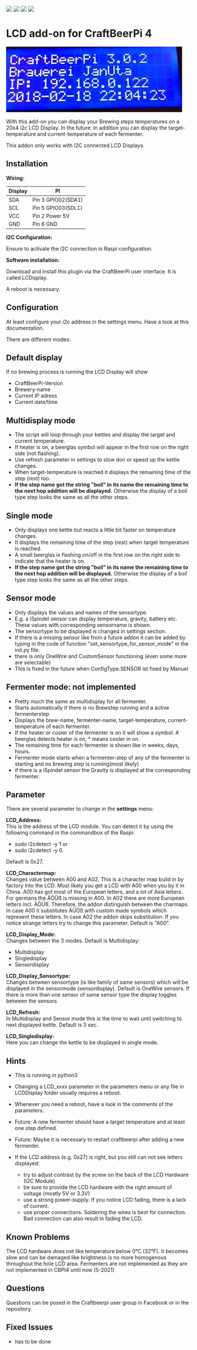 ![](https://img.shields.io/badge/CBPi%204%20addin-functionable-green.svg)  ![](https://img.shields.io/github/license/JamFfm/craftbeerpiLCD.svg?style=flat) ![](https://img.shields.io/github/last-commit/JamFfm/craftbeerpiLCD.svg?style=flat) ![](https://img.shields.io/github/release-pre/JamFfm/craftbeerpiLCD.svg?style=flat)

# **LCD add-on for CraftBeerPi 4**

![](https://github.com/JamFfm/cbpi4-LCDisplay/blob/main/LCDPhoto.jpg "LCDDisplay Default Display")

With this add-on you can display your Brewing steps temperatures on a 20x4 i2c LCD Display.
In the future: In addition you can display the target-temperature and current-temperature of each fermenter.

This addon only works with I2C connected LCD Displays.

## Installation

**Wiring:**

Display|       PI
-------|--------------------
SDA    |  Pin 3 GPIO02(SDA1)
SCL    |  Pin 5 GPIO03(SDL1)
VCC    |  Pin 2 Power 5V
GND    |  Pin 6 GND

**I2C Configuration:**

Ensure to activate the I2C connection in Raspi configuration.

**Software installation:**

Download and install this plugin via the CraftBeerPi user interface. It is called LCDisplay.

A reboot is necessary.

## Configuration

At least configure your i2c address in the settings menu. Have a look at this documentation.


There are different modes:

**Default display**
--------------

If no brewing process is running the LCD Display will show

- CraftBeerPi-Version 
- Brewery-name
- Current IP adress 
- Current date/time

**Multidisplay mode**
-----------------

- The script will loop through your kettles and display the target and current temperature. 
- If heater is on, a beerglas symbol will appear in the first row on the right side (not flashing).
- Use refresh parameter in settings to slow don or speed up the kettle changes.
- When target-temperature is reached it displays the remaining time of the step (rest) too.
- **If the step name got the string "boil" in its name the remaining time to the next hop addition 
will be displayed.** Otherwise the display of a boil type step looks the same as all the other steps.
  


**Single mode**
-----------

- Only displays one kettle but reacts a little bit faster on temperature changes. 
- It displays the remaining time of the step (rest) when target temperature is reached.
- A small beerglas is flashing on/off in the first row on the right side to indicate that the heater is on.
- **If the step name got the string "boil" in its name the remaining time to the next hop addition 
will be displayed.** Otherwise the display of a boil type step looks the same as all the other steps.


**Sensor mode**
-----------

- Only displays the values and names of the sensortype.
- E.g. a iSpindel sensor can display temperature, gravity, battery etc. These values with 
corresponding sensorname is shown.
- The sensortype to be displayed is changed in settings section.
- If there is a missing sensor like from a future addon it can be added by typing in the code of function
"set_sensortype_for_sensor_mode" in the init.py file. 
- there is only OneWire and CustomSensor functioning (even some more are selectable)
- This is fixed in the future when ConfigType.SENSOR ist fixed by Manuel




**Fermenter mode: not implemented**
--------------
- Pretty much the same as multidisplay for all fermenter.
- Starts automatically if there is no Brewstep running and a active fermenterstep
- Displays the brew-name, fermenter-name, target-temperature, current-temperature of each fermenter.
- If the heater or cooler of the fermenter is on it will show a symbol.
A beerglas detects heater is on, * means cooler in on.
- The remaining time for each fermenter is shown like in weeks, days, hours. 
- Fermenter mode starts when a fermenter-step of any of the fermenter is starting and no brewing step is running(most likely)
- if there is a iSpindel sensor the Gravity is displayed at the corresponding fermenter.

Parameter
---------

There are several parameter to change in the **settings** menu:


**LCD_Address:**    
This is the address of the LCD module. You can detect it by 
using the following command in the commandbox of the Raspi:   
- sudo i2cdetect -y 1 
or 
- sudo i2cdetect -y 0.

Default is 0x27.


**LCD_Charactermap:**     
Changes value between A00 and A02. This is a character map build in by factory into the LCD. 
Most likely you get a LCD with A00 when you by it in China. A00 has got most of the European letters, and a lot 
of Asia letters. For germans the ÄÖÜß is missing in A00. In A02 there are more European letters incl. ÄÖÜß.
Therefore, the addon distinguish between the charmaps. 
In case A00 it substitutes ÄÜÖß with custom made symbols which represent these letters.
In case A02 the addon skips substitution. If you notice strange letters try to change this parameter.
Default is "A00".

 
**LCD_Display_Mode:**     
Changes between the 3 modes. Default is Multidisplay:
- Multidisplay 
- Singledisplay
- Sensordisplay


**LCD_Display_Sensortype:**     
Changes between sensortype (is like family of same sensors) which will be displayed in 
the sensormode (sensordisplay). Default is OneWire sensors. If there is more than one sensor of same sensor 
type the display toggles between the sensors


**LCD_Refresh:**		  
In Multidisplay and Sensor mode this is the time to wait until switching to next displayed kettle. 
Default is 3 sec.
 

**LCD_Singledisplay:** 	  
Here you can change the kettle to be displayed in single mode.


## Hints

- This is running in python3
- Changing a LCD_xxxx parameter in the parameters menu or any
file in LCDDisplay folder usually requires a reboot.
- Whenever you need a reboot, have a look in the comments of the parameters.
- Future: A new fermenter should have a target temperature and at least one step defined.
- Future: Maybe it is necessary to restart craftbeerpi after adding a new fermenter. 

- If the LCD address (e.g. 0x27) is right, but you still can not see letters displayed:
  - try to adjust contrast by the screw on the back of the LCD Hardware (I2C Module)
  - be sure to provide the LCD hardware with the right amount of voltage (mostly 5V or 3.3V)
  - use a strong power-supply. If you notice LCD fading, there is a lack of current.
  - use proper connections. Soldering the wires is best for connection. Bad connection can also result in fading the LCD.


## Known Problems
The LCD hardware does not like temperature below 0°C (32°F). 
It becomes slow and can be damaged like brightness is no more homogenous throughout the hole LCD area.
Fermenters are not implemented as they are not implemented in CBPI4 until now (5-2021)


## Questions  
Questions can be posed in the Craftbeerpi user group in Facebook or in the repository.

## Fixed Issues
- has to be done

